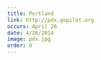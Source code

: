 ```yaml
---
title: Portland
link: http://pdx.gopilot.org
occurs: April 26
date: 4/26/2014
image: pdx.jpg
order: 0
---
```




